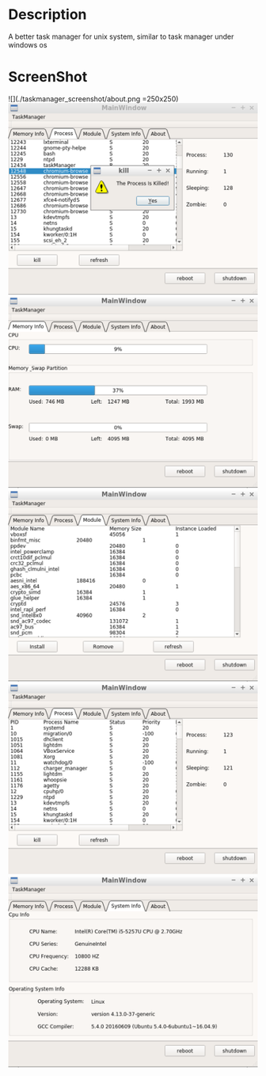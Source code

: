 # Description
A better task manager for unix system, similar to task manager under windows os

# ScreenShot

![](./taskmanager_screenshot/about.png =250x250)
![](./taskmanager_screenshot/killprocess.png)
![](./taskmanager_screenshot/memory.png)
![](./taskmanager_screenshot/module.png)
![](./taskmanager_screenshot/process.png)
![](./taskmanager_screenshot/system.png)
